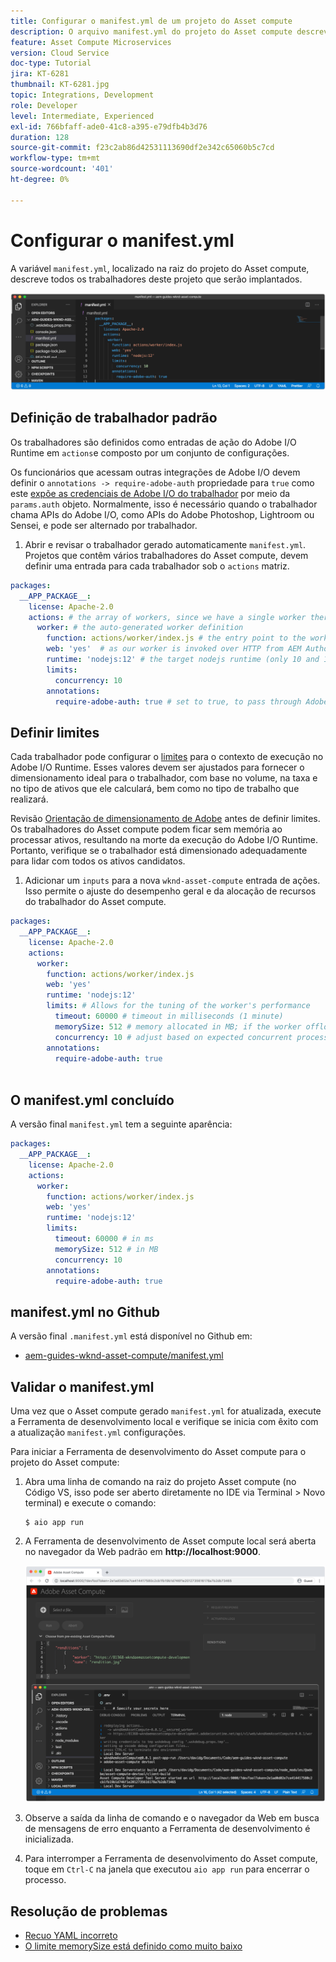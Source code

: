 ```yaml
---
title: Configurar o manifest.yml de um projeto do Asset compute
description: O arquivo manifest.yml do projeto do Asset compute descreve todos os funcionários neste projeto que serão implantados.
feature: Asset Compute Microservices
version: Cloud Service
doc-type: Tutorial
jira: KT-6281
thumbnail: KT-6281.jpg
topic: Integrations, Development
role: Developer
level: Intermediate, Experienced
exl-id: 766bfaff-ade0-41c8-a395-e79dfb4b3d76
duration: 128
source-git-commit: f23c2ab86d42531113690df2e342c65060b5c7cd
workflow-type: tm+mt
source-wordcount: '401'
ht-degree: 0%

---
```


# Configurar o manifest.yml

A variável `manifest.yml`, localizado na raiz do projeto do Asset compute, descreve todos os trabalhadores deste projeto que serão implantados.

![manifest.yml](./assets/manifest/manifest.png)

## Definição de trabalhador padrão

Os trabalhadores são definidos como entradas de ação do Adobe I/O Runtime em `actions`e composto por um conjunto de configurações.

Os funcionários que acessam outras integrações de Adobe I/O devem definir o `annotations -> require-adobe-auth` propriedade para `true` como este [expõe as credenciais de Adobe I/O do trabalhador](https://experienceleague.adobe.com/docs/asset-compute/using/extend/develop-custom-application.html#access-adobe-apis) por meio da `params.auth` objeto. Normalmente, isso é necessário quando o trabalhador chama APIs do Adobe I/O, como APIs do Adobe Photoshop, Lightroom ou Sensei, e pode ser alternado por trabalhador.

1. Abrir e revisar o trabalhador gerado automaticamente `manifest.yml`. Projetos que contêm vários trabalhadores do Asset compute, devem definir uma entrada para cada trabalhador sob o `actions` matriz.

```yml
packages:
  __APP_PACKAGE__:
    license: Apache-2.0
    actions: # the array of workers, since we have a single worker there is only one entry beneath actions
      worker: # the auto-generated worker definition
        function: actions/worker/index.js # the entry point to the worker 
        web: 'yes'  # as our worker is invoked over HTTP from AEM Author service
        runtime: 'nodejs:12' # the target nodejs runtime (only 10 and 12 are supported)
        limits:
          concurrency: 10
        annotations:
          require-adobe-auth: true # set to true, to pass through Adobe I/O access token/client id via params.auth in the worker, typically required when the worker calls out to Adobe I/O APIs such as the Adobe Photoshop, Lightroom or Sensei APIs.
```

## Definir limites

Cada trabalhador pode configurar o [limites](https://www.adobe.io/apis/experienceplatform/runtime/docs.html#!adobedocs/adobeio-runtime/master/guides/system_settings.md) para o contexto de execução no Adobe I/O Runtime. Esses valores devem ser ajustados para fornecer o dimensionamento ideal para o trabalhador, com base no volume, na taxa e no tipo de ativos que ele calculará, bem como no tipo de trabalho que realizará.

Revisão [Orientação de dimensionamento de Adobe](https://experienceleague.adobe.com/docs/asset-compute/using/extend/develop-custom-application.html#sizing-workers) antes de definir limites. Os trabalhadores do Asset compute podem ficar sem memória ao processar ativos, resultando na morte da execução do Adobe I/O Runtime. Portanto, verifique se o trabalhador está dimensionado adequadamente para lidar com todos os ativos candidatos.

1. Adicionar um `inputs` para a nova `wknd-asset-compute` entrada de ações. Isso permite o ajuste do desempenho geral e da alocação de recursos do trabalhador do Asset compute.

```yml
packages:
  __APP_PACKAGE__:
    license: Apache-2.0
    actions: 
      worker:
        function: actions/worker/index.js 
        web: 'yes' 
        runtime: 'nodejs:12'
        limits: # Allows for the tuning of the worker's performance
          timeout: 60000 # timeout in milliseconds (1 minute)
          memorySize: 512 # memory allocated in MB; if the worker offloads heavy computational work to other Web services this number can be reduced
          concurrency: 10 # adjust based on expected concurrent processing and timeout 
        annotations:
          require-adobe-auth: true
           
```

## O manifest.yml concluído

A versão final `manifest.yml` tem a seguinte aparência:

```yml
packages:
  __APP_PACKAGE__:
    license: Apache-2.0
    actions: 
      worker:
        function: actions/worker/index.js 
        web: 'yes' 
        runtime: 'nodejs:12'
        limits:
          timeout: 60000 # in ms
          memorySize: 512 # in MB
          concurrency: 10 
        annotations:
          require-adobe-auth: true
```

## manifest.yml no Github

A versão final `.manifest.yml` está disponível no Github em:

+ [aem-guides-wknd-asset-compute/manifest.yml](https://github.com/adobe/aem-guides-wknd-asset-compute/blob/master/manifest.yml)


## Validar o manifest.yml

Uma vez que o Asset compute gerado `manifest.yml` for atualizada, execute a Ferramenta de desenvolvimento local e verifique se inicia com êxito com a atualização `manifest.yml` configurações.

Para iniciar a Ferramenta de desenvolvimento do Asset compute para o projeto do Asset compute:

1. Abra uma linha de comando na raiz do projeto Asset compute (no Código VS, isso pode ser aberto diretamente no IDE via Terminal > Novo terminal) e execute o comando:

   ```
   $ aio app run
   ```

1. A Ferramenta de desenvolvimento de Asset compute local será aberta no navegador da Web padrão em __http://localhost:9000__.

   ![execução do aplicativo aio](assets/environment-variables/aio-app-run.png)

1. Observe a saída da linha de comando e o navegador da Web em busca de mensagens de erro enquanto a Ferramenta de desenvolvimento é inicializada.
1. Para interromper a Ferramenta de desenvolvimento do Asset compute, toque em `Ctrl-C` na janela que executou `aio app run` para encerrar o processo.

## Resolução de problemas

+ [Recuo YAML incorreto](../troubleshooting.md#incorrect-yaml-indentation)
+ [O limite memorySize está definido como muito baixo](../troubleshooting.md#memorysize-limit-is-set-too-low)
